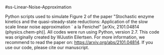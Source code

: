 #ss-Linear-Noise-Approximation

Python scripts used to simulate Figure 2 of the paper "Stochastic enzyme kinetics and the quasi-steady-state reductions: 
Application of the slow scale linear noise approximation \` a la Fenichel" [arXiv, 2101.04814 (physics.chem-ph)]. All 
codes were run using Python, version 2.7. This code was originally created by WJustin Eilertsen.  For more information, 
we recommend to read the paper on: https://arxiv.org/abs/2101.04814. If you use our code, please cite our manuscript.
